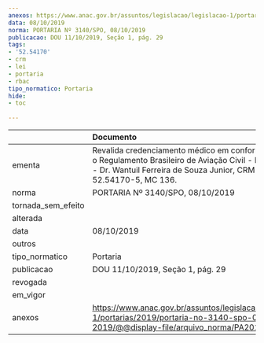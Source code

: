 ```yaml
---
anexos: https://www.anac.gov.br/assuntos/legislacao/legislacao-1/portarias/2019/portaria-no-3140-spo-08-10-2019/@@display-file/arquivo_norma/PA2019-3140.pdf
data: 08/10/2019
norma: PORTARIA Nº 3140/SPO, 08/10/2019
publicacao: DOU 11/10/2019, Seção 1, pág. 29
tags:
- '52.54170'
- crm
- lei
- portaria
- rbac
tipo_normatico: Portaria
hide: 
- toc 
 
---
```


|                    | Documento                                                                                                                                                                    |
|:-------------------|:-----------------------------------------------------------------------------------------------------------------------------------------------------------------------------|
| ementa             | Revalida credenciamento médico em conformidade com o Regulamento Brasileiro de Aviação Civil - RBAC nº 67 - Dr. Wantuil Ferreira de Souza Junior, CRM-RJ 52.54170-5, MC 136. |
| norma              | PORTARIA Nº 3140/SPO, 08/10/2019                                                                                                                                             |
| tornada_sem_efeito |                                                                                                                                                                              |
| alterada           |                                                                                                                                                                              |
| data               | 08/10/2019                                                                                                                                                                   |
| outros             |                                                                                                                                                                              |
| tipo_normatico     | Portaria                                                                                                                                                                     |
| publicacao         | DOU 11/10/2019, Seção 1, pág. 29                                                                                                                                             |
| revogada           |                                                                                                                                                                              |
| em_vigor           |                                                                                                                                                                              |
| anexos             | https://www.anac.gov.br/assuntos/legislacao/legislacao-1/portarias/2019/portaria-no-3140-spo-08-10-2019/@@display-file/arquivo_norma/PA2019-3140.pdf                         |